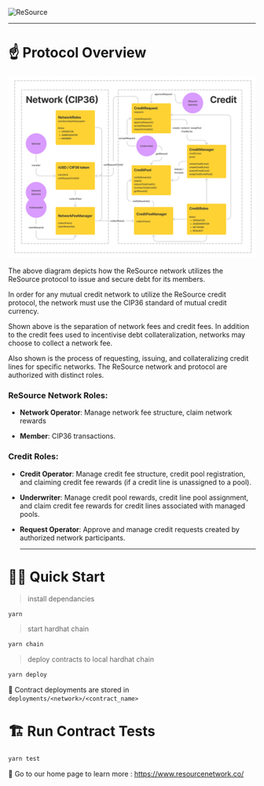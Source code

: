 ![ReSource](https://uploads-ssl.webflow.com/6016a148b166393bb61de601/60942413b02410890b73c2b6_resource-logotype.svg)

---

# ☝️ Protocol Overview

![ReSource](./diagram.jpg)

The above diagram depicts how the ReSource network utilizes the ReSource protocol to issue and secure debt for its members.

In order for any mutual credit network to utilize the ReSource credit protocol, the network must use the CIP36 standard of mutual credit currency.

Shown above is the separation of network fees and credit fees. In addition to the credit fees used to incentivise debt collateralization, networks may choose to collect a network fee.

Also shown is the process of requesting, issuing, and collateralizing credit lines for specific networks. The ReSource network and protocol are authorized with distinct roles.

### ReSource Network Roles:

- **Network Operator**: Manage network fee structure, claim network rewards<!--, and can grant ambassador role access.-->
<!-- - **Ambassador**: Manage memberships created from granting members access. Ambassadors are also authorized to request credit on behalf of their members. -->
- **Member**: CIP36 transactions.

### Credit Roles:

- **Credit Operator**: Manage credit fee structure, credit pool registration, and claiming credit fee rewards (if a credit line is unassigned to a pool).
- **Underwriter**: Manage credit pool rewards, credit line pool assignment, and claim credit fee rewards for credit lines associated with managed pools.
- **Request Operator**: Approve and manage credit requests created by authorized network participants.

  ***

# 🏄‍♂️ Quick Start

> install dependancies

```bash
yarn
```

> start hardhat chain

```bash
yarn chain
```

> deploy contracts to local hardhat chain

```bash
yarn deploy
```

🔏 Contract deployments are stored in `deployments/<network>/<contract_name>`

# 🏗 Run Contract Tests

```bash
yarn test
```

📕 Go to our home page to learn more : https://www.resourcenetwork.co/
